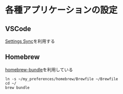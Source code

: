# 各種アプリケーションの設定

## VSCode

[Settings Sync](https://marketplace.visualstudio.com/items?itemName=Shan.code-settings-sync)を利用する

## Homebrew

[homebrew-bundle](https://github.com/Homebrew/homebrew-bundle)を利用している

```
ln -s ~/my_preferences/homebrew/Brewfile ~/Brewfile
cd ~/
brew bundle
```
